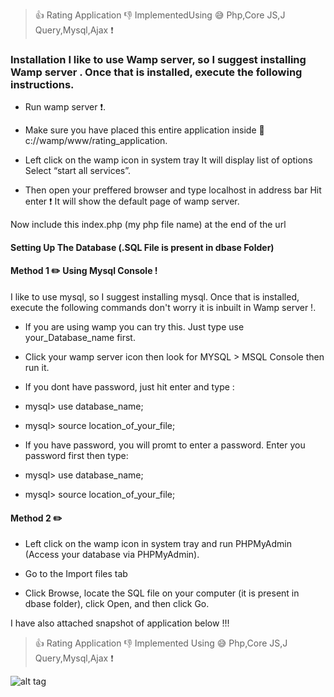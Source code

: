 > :+1: Rating Application  :-1:  ImplementedUsing :sweat_smile:  Php,Core JS,J Query,Mysql,Ajax :exclamation:

### Installation I like to use Wamp server, so I suggest installing Wamp server . Once that is installed, execute the following instructions.

* Run wamp server :exclamation:.

* Make sure you have placed this entire application inside  :open_file_folder: c://wamp/www/rating_application.

* Left click on the wamp icon in system tray  It will display list of options Select “start all services”.

* Then open your preffered browser and type localhost in address bar Hit enter :exclamation:  It will show the default page of wamp server.

Now include this index.php (my php file name) at the end of the url

#### Setting Up The Database (.SQL File is present in dbase Folder)

#### Method 1 :pencil2: Using Mysql Console !

I like to use mysql, so I suggest installing mysql. Once that is installed, execute the following commands don't worry it is inbuilt in Wamp server !.

* If you are using wamp you can try this. Just type use your_Database_name first.

* Click your wamp server icon then look for MYSQL > MSQL Console then run it.

* If you dont have password, just hit enter and type :

* mysql> use database_name;

* mysql> source location_of_your_file;

* If you have password, you will promt to enter a password. Enter you password first then type:

* mysql> use database_name;

* mysql> source location_of_your_file;

#### Method 2 :pencil2: 

* Left click on the wamp icon in system tray and run PHPMyAdmin (Access your database via PHPMyAdmin).

* Go to the Import files tab

* Click Browse, locate the SQL file on your computer (it is present in dbase folder), click Open, and then click Go.




I have also attached snapshot of application below !!!

> :+1: Rating Application  :-1:  Implemented Using :sweat_smile:  Php,Core JS,J Query,Mysql,Ajax :exclamation:

![alt tag](https://github.com/divyanshu-rawat/rating_application/blob/master/snapshot/Screenshot%20(8).png)

